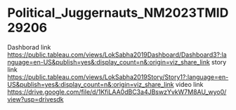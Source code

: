 # Political_Juggernauts_NM2023TMID29206
Dashborad link https://public.tableau.com/views/LokSabha2019Dashboard/Dashboard3?:language=en-US&publish=yes&:display_count=n&:origin=viz_share_link
story link https://public.tableau.com/views/LokSabha2019Story/Story1?:language=en-US&publish=yes&:display_count=n&:origin=viz_share_link
video link https://drive.google.com/file/d/1KfiLAA0dBC3a4JBswzYvkW7M8AU_wyo0/view?usp=drivesdk
 
